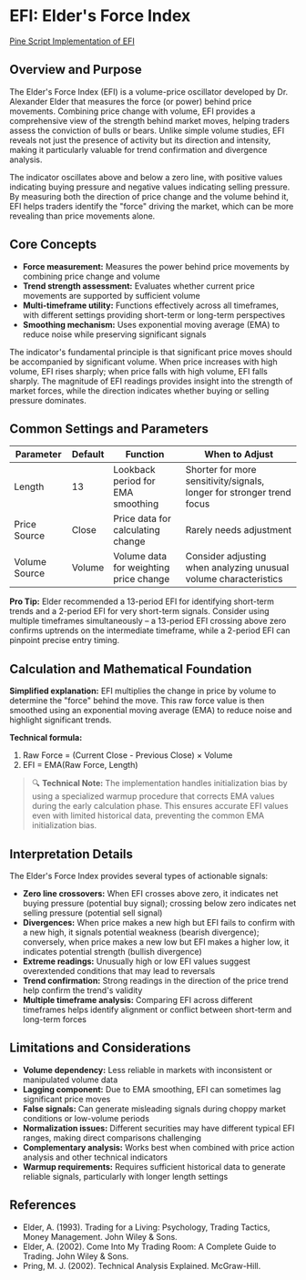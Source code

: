 # EFI: Elder's Force Index

[Pine Script Implementation of EFI](https://github.com/mihakralj/pinescript/blob/main/indicators/volume/efi.pine)

## Overview and Purpose

The Elder's Force Index (EFI) is a volume-price oscillator developed by Dr. Alexander Elder that measures the force (or power) behind price movements. Combining price change with volume, EFI provides a comprehensive view of the strength behind market moves, helping traders assess the conviction of bulls or bears. Unlike simple volume studies, EFI reveals not just the presence of activity but its direction and intensity, making it particularly valuable for trend confirmation and divergence analysis.

The indicator oscillates above and below a zero line, with positive values indicating buying pressure and negative values indicating selling pressure. By measuring both the direction of price change and the volume behind it, EFI helps traders identify the "force" driving the market, which can be more revealing than price movements alone.

## Core Concepts

* **Force measurement:** Measures the power behind price movements by combining price change and volume
* **Trend strength assessment:** Evaluates whether current price movements are supported by sufficient volume
* **Multi-timeframe utility:** Functions effectively across all timeframes, with different settings providing short-term or long-term perspectives
* **Smoothing mechanism:** Uses exponential moving average (EMA) to reduce noise while preserving significant signals

The indicator's fundamental principle is that significant price moves should be accompanied by significant volume. When price increases with high volume, EFI rises sharply; when price falls with high volume, EFI falls sharply. The magnitude of EFI readings provides insight into the strength of market forces, while the direction indicates whether buying or selling pressure dominates.

## Common Settings and Parameters

| Parameter | Default | Function | When to Adjust |
|-----------|---------|----------|---------------|
| Length | 13 | Lookback period for EMA smoothing | Shorter for more sensitivity/signals, longer for stronger trend focus |
| Price Source | Close | Price data for calculating change | Rarely needs adjustment |
| Volume Source | Volume | Volume data for weighting price change | Consider adjusting when analyzing unusual volume characteristics |

**Pro Tip:** Elder recommended a 13-period EFI for identifying short-term trends and a 2-period EFI for very short-term signals. Consider using multiple timeframes simultaneously – a 13-period EFI crossing above zero confirms uptrends on the intermediate timeframe, while a 2-period EFI can pinpoint precise entry timing.

## Calculation and Mathematical Foundation

**Simplified explanation:**
EFI multiplies the change in price by volume to determine the "force" behind the move. This raw force value is then smoothed using an exponential moving average (EMA) to reduce noise and highlight significant trends.

**Technical formula:**

1. Raw Force = (Current Close - Previous Close) × Volume
2. EFI = EMA(Raw Force, Length)

> 🔍 **Technical Note:** The implementation handles initialization bias by using a specialized warmup procedure that corrects EMA values during the early calculation phase. This ensures accurate EFI values even with limited historical data, preventing the common EMA initialization bias.

## Interpretation Details

The Elder's Force Index provides several types of actionable signals:

* **Zero line crossovers:** When EFI crosses above zero, it indicates net buying pressure (potential buy signal); crossing below zero indicates net selling pressure (potential sell signal)
* **Divergences:** When price makes a new high but EFI fails to confirm with a new high, it signals potential weakness (bearish divergence); conversely, when price makes a new low but EFI makes a higher low, it indicates potential strength (bullish divergence)
* **Extreme readings:** Unusually high or low EFI values suggest overextended conditions that may lead to reversals
* **Trend confirmation:** Strong readings in the direction of the price trend help confirm the trend's validity
* **Multiple timeframe analysis:** Comparing EFI across different timeframes helps identify alignment or conflict between short-term and long-term forces

## Limitations and Considerations

* **Volume dependency:** Less reliable in markets with inconsistent or manipulated volume data
* **Lagging component:** Due to EMA smoothing, EFI can sometimes lag significant price moves
* **False signals:** Can generate misleading signals during choppy market conditions or low-volume periods
* **Normalization issues:** Different securities may have different typical EFI ranges, making direct comparisons challenging
* **Complementary analysis:** Works best when combined with price action analysis and other technical indicators
* **Warmup requirements:** Requires sufficient historical data to generate reliable signals, particularly with longer length settings

## References

* Elder, A. (1993). Trading for a Living: Psychology, Trading Tactics, Money Management. John Wiley & Sons.
* Elder, A. (2002). Come Into My Trading Room: A Complete Guide to Trading. John Wiley & Sons.
* Pring, M. J. (2002). Technical Analysis Explained. McGraw-Hill.
